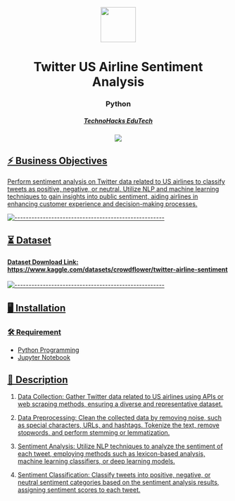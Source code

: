 <p align="center"> 
  <img src="https://storage.googleapis.com/kaggle-datasets-images/17/17/4c65377be972703be4141abbe260d3ac/dataset-card.jpeg" width="80px" height="80px">
</p>
<h1 align="center"> Twitter US Airline Sentiment Analysis  </h1>
<h3 align="center">  Python  </h3>
<h5 align="center">  <a href="https://technohacks.co.in"> TechnoHacks EduTech </h5>
<p align="center"> 
  <img src="https://miro.medium.com/v2/resize:fit:1400/0*3qCgcIMCjb19gFEO">

  <h2> ⚡️ Business Objectives</h2
   </b> Perform sentiment analysis on Twitter data related to US airlines to classify tweets as positive, negative, or neutral. Utilize NLP and machine learning techniques to gain insights into public sentiment, aiding airlines in enhancing customer experience and decision-making processes. </b>
   
   ![-----------------------------------------------------](https://raw.githubusercontent.com/andreasbm/readme/master/assets/lines/rainbow.png)
 
 ## ⏳ Dataset
   
   <h4>  Dataset Download Link: https://www.kaggle.com/datasets/crowdflower/twitter-airline-sentiment </h4> 
   
   ![-----------------------------------------------------](https://raw.githubusercontent.com/andreasbm/readme/master/assets/lines/rainbow.png)

   ## :desktop_computer:	Installation
      
   ### :hammer_and_wrench: Requirement
   
   * Python Programming
   * Jupyter Notebook

   ## 📝 Description

1. Data Collection: Gather Twitter data related to US airlines using APIs or web scraping methods, ensuring a diverse and representative dataset.

2. Data Preprocessing: Clean the collected data by removing noise, such as special characters, URLs, and hashtags. Tokenize the text, remove stopwords, and perform stemming or lemmatization.

3. Sentiment Analysis: Utilize NLP techniques to analyze the sentiment of each tweet, employing methods such as lexicon-based analysis, machine learning classifiers, or deep learning models.

4. Sentiment Classification: Classify tweets into positive, negative, or neutral sentiment categories based on the sentiment analysis results, assigning sentiment scores to each tweet.
